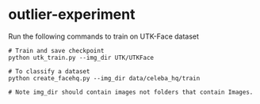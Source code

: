 # outlier-experiment
Run the following commands to train on UTK-Face dataset
```
# Train and save checkpoint
python utk_train.py --img_dir UTK/UTKFace

# To classify a dataset
python create_facehq.py --img_dir data/celeba_hq/train

# Note img_dir should contain images not folders that contain Images. 
```
